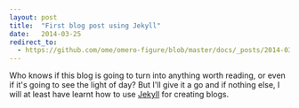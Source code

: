 ```yaml
---
layout: post
title:  "First blog post using Jekyll"
date:   2014-03-25
redirect_to:
  - https://github.com/ome/omero-figure/blob/master/docs/_posts/2014-03-25-first-blog-post-using-jekyll.markdown
---
```


Who knows if this blog is going to turn into anything worth reading,
or even if it's going to see the light of day? But I'll give it a
go and if nothing else, I will at least have learnt how to use
[Jekyll][jekyll] for creating blogs.

[jekyll]:    http://jekyllrb.com
